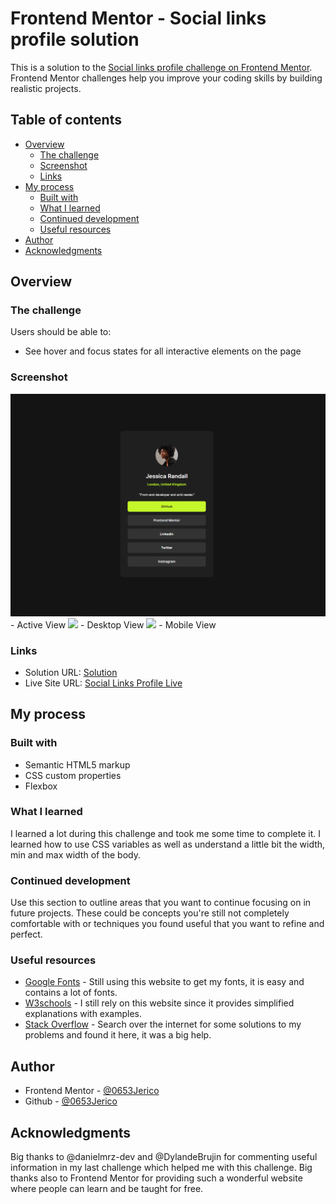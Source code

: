 # Frontend Mentor - Social links profile solution

This is a solution to the [Social links profile challenge on Frontend Mentor](https://www.frontendmentor.io/challenges/social-links-profile-UG32l9m6dQ). Frontend Mentor challenges help you improve your coding skills by building realistic projects. 

## Table of contents

- [Overview](#overview)
  - [The challenge](#the-challenge)
  - [Screenshot](#screenshot)
  - [Links](#links)
- [My process](#my-process)
  - [Built with](#built-with)
  - [What I learned](#what-i-learned)
  - [Continued development](#continued-development)
  - [Useful resources](#useful-resources)
- [Author](#author)
- [Acknowledgments](#acknowledgments)

## Overview

### The challenge

Users should be able to:

- See hover and focus states for all interactive elements on the page

### Screenshot

![](./output/Active-view.png) - Active View
![](./output/) - Desktop View
![](./output/) - Mobile View


### Links

- Solution URL: [Solution](https://github.com/0653Jerico/Social-Links-Profile-Challenge)
- Live Site URL: [Social Links Profile Live](https://0653jerico.github.io/Social-Links-Profile-Challenge/)

## My process

### Built with

- Semantic HTML5 markup
- CSS custom properties
- Flexbox

### What I learned

I learned a lot during this challenge and took me some time to complete it. I learned how to use CSS variables as well as understand a little bit the width, min and max width of the body. 

### Continued development

Use this section to outline areas that you want to continue focusing on in future projects. These could be concepts you're still not completely comfortable with or techniques you found useful that you want to refine and perfect.

### Useful resources

- [Google Fonts](https://www.fonts.google.com) - Still using this website to get my fonts, it is easy and contains a lot of fonts.
- [W3schools](https://www.w3schools.com) - I still rely on this website since it provides simplified explanations with examples.
- [Stack Overflow](https://www.stackoverflow.com) - Search over the internet for some solutions to my problems and found it here, it was a big help.

## Author

- Frontend Mentor - [@0653Jerico](https://www.frontendmentor.io/profile/0653Jerico)
- Github - [@0653Jerico](https://www.github.com/0653Jerico)

## Acknowledgments

Big thanks to @danielmrz-dev and @DylandeBrujin for commenting useful information in my last challenge which helped me with this challenge. Big thanks also to Frontend Mentor for providing such a wonderful website where people can learn and be taught for free. 
